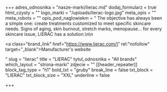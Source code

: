 +++
adres_odnosnika = "nasze-marki/lierac.md"
dodaj_formularz = true
html_czysty = ""
logo_marki = "/uploads/lierac-logo.jpg"
meta_opis = ""
meta_robots = ""
opis_pod_naglowiekm = " The objective has always been a simple one: create treatments customized to meet specific skincare needs. Signs of aging, skin burnout, stretch marks, menopause… for every skincare issue, LIERAC has a solution.\n\n    <p><a class=\"brand_link\" href=\"https://www.lierac.com/\" rel:\"nofollow\" target=\"_blank\">Manufacturer's website</a></p>"
slug = "lierac"
title = "LIERAC"
tytul_odnosnika = "All brands"
which_layout = "strona-marki"
zdjecie = ""
[[header_repeater]]
block_tag_type = "h1"
bold_txt = "gruby"
break_line = false
txt_block = "LIERAC"
txt_block_size = "XXL"
underline = false

+++

